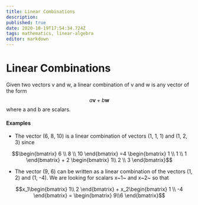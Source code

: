 ```yaml
---
title: Linear Combinations
description: 
published: true
date: 2020-10-19T17:54:34.724Z
tags: mathematics, linear-algebra
editor: markdown
---
```


# Linear Combinations
Given two vectors v and w, a linear combination of v and w is any vector of the form 
$$\textit{a}\textbf{v}+\textit{b}\textbf{w}$$ 
where a and b are scalars. 

#### Examples
* The vector (6, 8, 10) is a linear combination of vectors (1, 1, 1) and (1, 2, 3) since

$$\begin{bmatrix}
6 \\ 8 \\ 10
\end{bmatrix} =4 \begin{bmatrix}
1 \\ 1 \\ 1
\end{bmatrix} + 2 \begin{bmatrix}
1\\ 2 \\ 3
\end{bmatrix}$$

* The vector (9, 6) can be written as a linear combination of the vectors (1, 2) and (1, -4). We are looking for scalars x~1~ and x~2~ so that 

$$x_1\begin{bmatrix}
1\\ 2 
\end{bmatrix} + x_2\begin{bmatrix}
1 \\ -4
\end{bmatrix} = \begin{bmatrix}
9\\6
\end{bmatrix}$$
